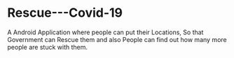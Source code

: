 # Rescue---Covid-19
A Android Application where people can put their Locations, So that Government can Rescue them and also People can find out how many more people are stuck with them. 
